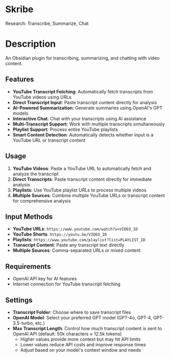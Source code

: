 # Skribe
Research: Transcribe, Summarize, Chat

# Description
An Obsidian plugin for transcribing, summarizing, and chatting with video content.

## Features
- **YouTube Transcript Fetching**: Automatically fetch transcripts from YouTube videos using URLs
- **Direct Transcript Input**: Paste transcript content directly for analysis
- **AI-Powered Summarization**: Generate summaries using OpenAI's GPT models
- **Interactive Chat**: Chat with your transcripts using AI assistance
- **Multi-Transcript Support**: Work with multiple transcripts simultaneously
- **Playlist Support**: Process entire YouTube playlists
- **Smart Content Detection**: Automatically detects whether input is a YouTube URL or transcript content

## Usage
1. **YouTube Videos**: Paste a YouTube URL to automatically fetch and analyze the transcript
2. **Direct Transcripts**: Paste transcript content directly for immediate analysis
3. **Playlists**: Use YouTube playlist URLs to process multiple videos
4. **Multiple Sources**: Combine multiple YouTube URLs or transcript content for comprehensive analysis

## Input Methods
- **YouTube URLs**: `https://www.youtube.com/watch?v=VIDEO_ID`
- **YouTube Shorts**: `https://youtu.be/VIDEO_ID`
- **Playlists**: `https://www.youtube.com/playlist?list=PLAYLIST_ID`
- **Transcript Content**: Paste any transcript text directly
- **Multiple Sources**: Comma-separated URLs or mixed content

## Requirements
- OpenAI API key for AI features
- Internet connection for YouTube transcript fetching

## Settings
- **Transcript Folder**: Choose where to save transcript files
- **OpenAI Model**: Select your preferred GPT model (GPT-4o, GPT-4, GPT-3.5-turbo, etc.)
- **Max Transcript Length**: Control how much transcript content is sent to OpenAI API (default: 50k characters ≈ 12.5k tokens)
  - Higher values provide more context but may hit API limits
  - Lower values reduce API costs and improve response times
  - Adjust based on your model's context window and needs
